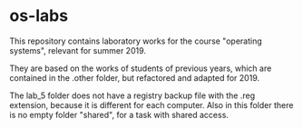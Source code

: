 # os-labs
This repository contains laboratory works for the course "operating systems", relevant for summer 2019.

They are based on the works of students of previous years, which are contained in the .other folder, but refactored and adapted for 2019.

The lab_5 folder does not have a registry backup file with the .reg extension, because it is different for each computer. Also in this folder there is no empty folder "shared", for a task with shared access.
